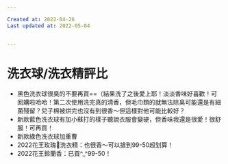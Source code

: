 ```yaml
---

Created at: 2022-04-26
Last updated at: 2022-05-04


---
```


# 洗衣球/洗衣精評比


* 黑色洗衣球很臭的不要再買==（結果洗了之後愛上耶！淡淡香味好喜歡！可回購啦哈哈！第二次使用洗完真的清香，但毛巾類的就無法除臭可能還是有細菌殘留？兒子棉被烘完也沒有到很香～但這樣對他可能比較好？
* 新款藍色洗衣球有加小蘇打的樣子聽說衣服會變硬，但香味我還是很愛！很舒服！可再買！
* 新款綠色洗衣球加重曹
* 2022花王玫瑰🌹洗衣精：也很香～可以搶到99-50超划算！
* 2022花王鈴蘭香：已買^\_^99-50！

